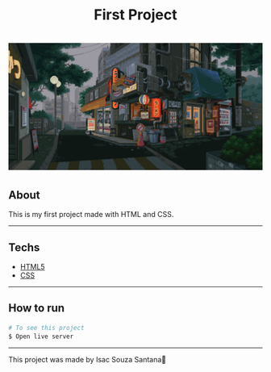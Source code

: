 ﻿<h1 align="center">First Project</h1>

<h1 align="center">
    <img src="./imagens/Inicial.gif">
</h1>

## About 

This is my first project made with HTML and CSS.

---

## Techs 

- [HTML5](https://developer.mozilla.org/en-US/docs/Glossary/HTML5)
- [CSS](https://www.w3schools.com/css/)

---

## How to run

```bash 
# To see this project
$ Open live server

```

---

This project was made by Isac Souza Santana💸
